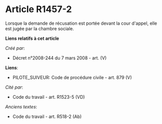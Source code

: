 # Article R1457-2

Lorsque la demande de récusation est portée devant la cour d'appel, elle est jugée par la chambre sociale.

**Liens relatifs à cet article**

_Créé par_:

  - Décret n°2008-244 du 7 mars 2008 - art. (V)

**Liens**:

  - PILOTE_SUIVEUR: Code de procédure civile - art. 879 (V)

_Cité par_:

  - Code du travail - art. R1523-5 (VD)

_Anciens textes_:

  - Code du travail - art. R518-2 (Ab)
